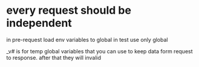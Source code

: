 # every request should be independent

in pre-request load env variables to global
in test use only global

_v# is for temp global variables that you can use to
    keep data form request to response. after that
    they will invalid